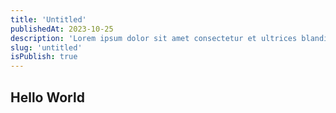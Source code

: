 ```yaml
---
title: 'Untitled'
publishedAt: 2023-10-25
description: 'Lorem ipsum dolor sit amet consectetur et ultrices blandit neque ege'
slug: 'untitled'
isPublish: true
---
```


## Hello World
